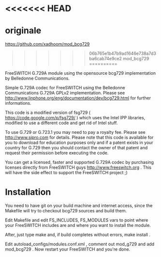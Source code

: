 <<<<<<< HEAD
=======
originale
==========
https://github.com/xadhoom/mod_bcg729


>>>>>>> 06b765e1b47b9ad1646e738a7d3ba6cab74e9ce2
mod_bcg729
==========

FreeSWITCH G.729A module using the opensource bcg729 implementation by Belledonne Communications.

Simple G.729A codec for FreeSWITCH using the Belledonne Communications G.729A GPLv2 implementation.
Please see http://www.linphone.org/eng/documentation/dev/bcg729.html for further informations.

This code is a modified version of fsg729 ( https://code.google.com/p/fsg729/ ) which
uses the Intel IPP libraries, modified to use a different code and get rid of Intel stuff.

To use G.729 or G.723.1 you may need to pay a royalty fee.
Please see http://www.sipro.com for details.
Please note that this code is available for you to download for education purposes 
only and if a patent exists in your country for G.729 then you should contact 
the owner of that patent and request their permission before executing the code.

You can get a licensed, faster and supported G.729A codec by purchasing licenses
directly from FreeSWITCH guys http://www.freeswitch.org .
This will have the side effect to support the FreeSWITCH project ;)

Installation
============
You need to have git on your build machine and internet access, since
the Makefile will try to checkout bcg729 sources and build them.

Edit Makefile and edit FS_INCLUDES, FS_MODULES vars to point where
your FreeSWITCH includes are and where you want to install the module.

After, just type make and, if build completes without errors, make install .

Edit autoload_configs/modules.conf.xml , comment out mod_g729 and add mod_bcg729 .
Now restart your FreeSWITCH and you're done.
